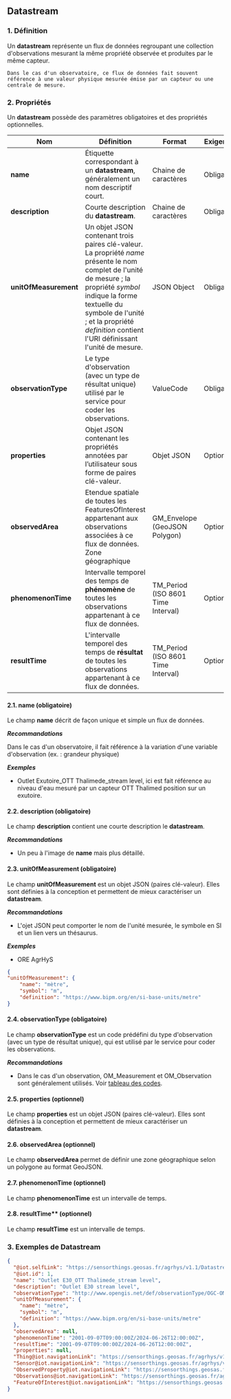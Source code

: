 ## Datastream

### 1. Définition

Un **datastream** représente un flux de données regroupant une collection d'observations mesurant la même propriété observée et produites par le même capteur.

```{tip}
Dans le cas d'un observatoire, ce flux de données fait souvent référence à une valeur physique mesurée émise par un capteur ou une centrale de mesure.
```

### 2. Propriétés

Un **datastream** possède des paramètres obligatoires et des propriétés optionnelles.

| Nom                   | Définition                                                                                                                                                                                                                                                              | Format                             | Exigences   |
| --------------------- | ----------------------------------------------------------------------------------------------------------------------------------------------------------------------------------------------------------------------------------------------------------------------- | ---------------------------------- | ----------- |
| **name**              | Étiquette correspondant à un **datastream**, généralement un nom descriptif court.                                                                                                                                                                                      | Chaine de caractères               | Obligatoire |
| **description**       | Courte description du **datastream**.                                                                                                                                                                                                                                   | Chaine de caractères               | Obligatoire |
| **unitOfMeasurement** | Un objet JSON contenant trois paires clé-valeur. La propriété _name_ présente le nom complet de l'unité de mesure ; la propriété _symbol_ indique la forme textuelle du symbole de l'unité ; et la propriété _definition_ contient l'URI définissant l'unité de mesure. | JSON Object                        | Obligatoire |
| **observationType**   | Le type d'observation (avec un type de résultat unique) utilisé par le service pour coder les observations.                                                                                                                                                             | ValueCode                          | Obligatoire |
| **properties**        | Objet JSON contenant les propriétés annotées par l’utilisateur sous forme de paires clé-valeur.                                                                                                                                                                         | Objet JSON                         | Optionnel   |
| **observedArea**      | Etendue spatiale de toutes les FeaturesOfInterest appartenant aux observations associées à ce flux de données. Zone géographique                                                                                                                                        | GM_Envelope (GeoJSON Polygon)      | Optionnel   |
| **phenomenonTime**    | Intervalle temporel des temps de **phénomène** de toutes les observations appartenant à ce flux de données.                                                                                                                                                             | TM_Period (ISO 8601 Time Interval) | Optionnel   |
| **resultTime**        | L'intervalle temporel des temps de **résultat** de toutes les observations appartenant à ce flux de données.                                                                                                                                                            | TM_Period (ISO 8601 Time Interval) | Optionnel   |

#### 2.1. name (obligatoire)

Le champ **name** décrit de façon unique et simple un flux de données.

**_Recommandations_**

Dans le cas d'un observatoire, il fait référence à la variation d'une variable d'observation (ex. : grandeur physique)

**_Exemples_**

- Outlet Exutoire_OTT Thalimede_stream level, ici est fait référence au niveau d'eau mesuré par un capteur OTT Thalimed position sur un exutoire.

#### 2.2. description (obligatoire)

Le champ **description** contient une courte description le **datastream**.

**_Recommandations_**

- Un peu à l'image de **name** mais plus détaillé.

#### 2.3. unitOfMeasurement (obligatoire)

Le champ **unitOfMeasurement** est un objet JSON (paires clé-valeur). Elles sont définies à la conception et permettent de mieux caractériser un **datastream**.

**_Recommandations_**

- L'ojet JSON peut comporter le nom de l'unité mesurée, le symbole en SI et un lien vers un thésaurus.

**_Exemples_**

- ORE AgrHyS

```json
{
"unitOfMeasurement": {
    "name": "mètre",
    "symbol": "m",
    "definition": "https://www.bipm.org/en/si-base-units/metre"
}
```

#### 2.4. observationType (obligatoire)

Le champ **observationType** est un code prédéfini du type d'observation (avec un type de résultat unique), qui est utilisé par le service pour coder les observations.

**_Recommandations_**

- Dans le cas d'un observation, OM_Measurement et OM_Observation sont généralement utilisés. Voir [tableau des codes](https://docs.ogc.org/is/18-088/18-088.html#tab-value-codes-obstypes).

#### 2.5. properties (optionnel)

Le champ **properties** est un objet JSON (paires clé-valeur). Elles sont définies à la conception et permettent de mieux caractériser un **datastream**.

#### 2.6. observedArea (optionnel)

Le champ **observedArea** permet de définir une zone géographique selon un polygone au format GeoJSON.

#### 2.7. phenomenonTime (optionnel)

Le champ **phenomenonTime** est un intervalle de temps.

#### 2.8. resultTime** (optionnel)

Le champ **resultTime** est un intervalle de temps.

### 3. Exemples de Datastream

```json
{
  "@iot.selfLink": "https://sensorthings.geosas.fr/agrhys/v1.1/Datastreams(1)",
  "@iot.id": 1,
  "name": "Outlet E30_OTT Thalimede_stream level",
  "description": "Outlet E30 stream level",
  "observationType": "http://www.opengis.net/def/observationType/OGC-OM/2.0/OM_Measurement",
  "unitOfMeasurement": {
    "name": "mètre",
    "symbol": "m",
    "definition": "https://www.bipm.org/en/si-base-units/metre"
  },
  "observedArea": null,
  "phenomenonTime": "2001-09-07T09:00:00Z/2024-06-26T12:00:00Z",
  "resultTime": "2001-09-07T09:00:00Z/2024-06-26T12:00:00Z",
  "properties": null,
  "Thing@iot.navigationLink": "https://sensorthings.geosas.fr/agrhys/v1.1/Datastreams(1)/Thing",
  "Sensor@iot.navigationLink": "https://sensorthings.geosas.fr/agrhys/v1.1/Datastreams(1)/Sensor",
  "ObservedProperty@iot.navigationLink": "https://sensorthings.geosas.fr/agrhys/v1.1/Datastreams(1)/ObservedProperty",
  "Observations@iot.navigationLink": "https://sensorthings.geosas.fr/agrhys/v1.1/Datastreams(1)/Observations",
  "FeatureOfInterest@iot.navigationLink": "https://sensorthings.geosas.fr/agrhys/v1.1/Datastreams(1)/FeatureOfInterest"
}
```
